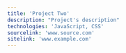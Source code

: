 ```yaml
---
title: 'Project Two'
description: "Project's description"
technologies: 'JavaScript, CSS'
sourcelink: 'www.source.com'
sitelink: 'www.example.com'
---
```

